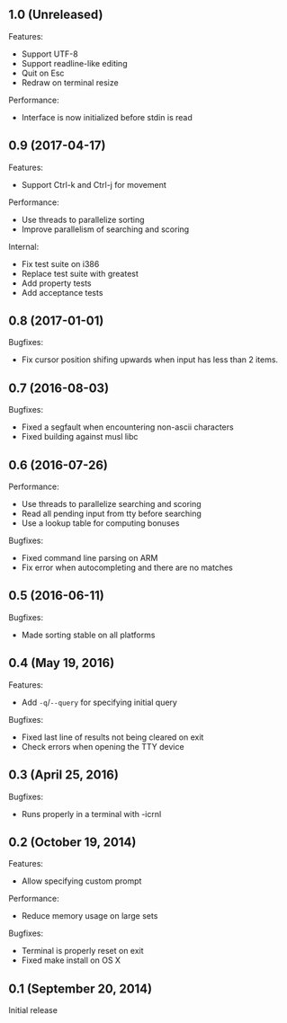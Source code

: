 ## 1.0 (Unreleased)

Features:

  - Support UTF-8
  - Support readline-like editing
  - Quit on Esc
  - Redraw on terminal resize

Performance:

  - Interface is now initialized before stdin is read

## 0.9 (2017-04-17)

Features:

  - Support Ctrl-k and Ctrl-j for movement

Performance:

  - Use threads to parallelize sorting
  - Improve parallelism of searching and scoring

Internal:

  - Fix test suite on i386
  - Replace test suite with greatest
  - Add property tests
  - Add acceptance tests

## 0.8 (2017-01-01)

Bugfixes:

  - Fix cursor position shifing upwards when input has less than 2 items.

## 0.7 (2016-08-03)

Bugfixes:

  - Fixed a segfault when encountering non-ascii characters
  - Fixed building against musl libc

## 0.6 (2016-07-26)

Performance:

  - Use threads to parallelize searching and scoring
  - Read all pending input from tty before searching
  - Use a lookup table for computing bonuses

Bugfixes:

  - Fixed command line parsing on ARM
  - Fix error when autocompleting and there are no matches

## 0.5 (2016-06-11)

Bugfixes:

  - Made sorting stable on all platforms

## 0.4 (May 19, 2016)

Features:

  - Add `-q`/`--query` for specifying initial query

Bugfixes:

  - Fixed last line of results not being cleared on exit
  - Check errors when opening the TTY device

## 0.3 (April 25, 2016)

Bugfixes:

  - Runs properly in a terminal with -icrnl

## 0.2 (October 19, 2014)

Features:

  - Allow specifying custom prompt

Performance:

  - Reduce memory usage on large sets

Bugfixes:

  - Terminal is properly reset on exit
  - Fixed make install on OS X

## 0.1 (September 20, 2014)

Initial release
